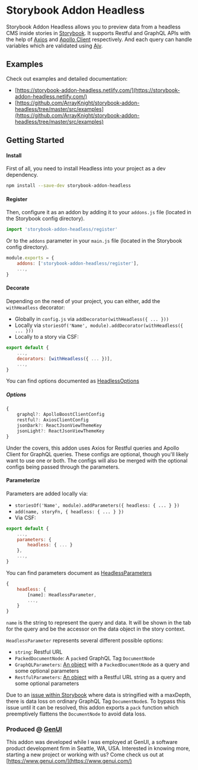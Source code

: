 # Storybook Addon Headless

Storybook Addon Headless allows you to preview data from a headless CMS inside stories in [Storybook](https://storybook.js.org/). It supports Restful and GraphQL APIs with the help of [Axios](https://github.com/axios/axios) and [Apollo Client](https://github.com/apollographql/apollo-client) respectively. And each query can handle variables which are validated using [Ajv](https://github.com/epoberezkin/ajv).

## Examples

Check out examples and detailed documentation:

-   [https://storybook-addon-headless.netlify.com/](https://storybook-addon-headless.netlify.com/)
-   [https://github.com/ArrayKnight/storybook-addon-headless/tree/master/src/examples](https://github.com/ArrayKnight/storybook-addon-headless/tree/master/src/examples)

## Getting Started

#### Install

First of all, you need to install Headless into your project as a dev dependency.

```sh
npm install --save-dev storybook-addon-headless
```

#### Register

Then, configure it as an addon by adding it to your `addons.js` file (located in the Storybook config directory).

```js
import 'storybook-addon-headless/register'
```

Or to the `addons` parameter in your `main.js` file (located in the Storybook config directory).

```js
module.exports = {
    addons: ['storybook-addon-headless/register'],
    ...,
}
```

#### Decorate

Depending on the need of your project, you can either, add the `withHeadless` decorator:

-   Globally in `config.js` via `addDecorator(withHeadless({ ... }))`
-   Locally via `storiesOf('Name', module).addDecorator(withHeadless({ ... }))`
-   Locally to a story via CSF:

```js
export default {
    ...,
    decorators: [withHeadless({ ... })],
    ...,
}
```

You can find options documented as [HeadlessOptions](https://github.com/ArrayKnight/storybook-addon-headless/blob/master/src/types.ts#L18)

##### Options

```js
{
    graphql?: ApolloBoostClientConfig
    restful?: AxiosClientConfig
    jsonDark?: ReactJsonViewThemeKey
    jsonLight?: ReactJsonViewThemeKey
}
```

Under the covers, this addon uses Axios for Restful queries and Apollo Client for GraphQL queries. These configs are optional, though you'll likely want to use one or both. The configs will also be merged with the optional configs being passed through the parameters.

#### Parameterize

Parameters are added locally via:

-   `storiesOf('Name', module).addParameters({ headless: { ... } })`
-   `add(name, storyFn, { headless: { ... } })`
-   Via CSF:

```js
export default {
    ...,
    parameters: {
        headless: { ... }
    },
    ...,
}
```

You can find parameters document as [HeadlessParameters](https://github.com/ArrayKnight/storybook-addon-headless/blob/master/src/types.ts#L27)

```js
{
    headless: {
        [name]: HeadlessParameter,
        ...,
    }
}
```

`name` is the string to represent the query and data. It will be shown in the tab for the query and be the accessor on the data object in the story context.

`HeadlessParameter` represents several different possible options:

-   `string`: Restful URL
-   `PackedDocumentNode`: A `pack`ed GraphQL Tag `DocumentNode`
-   `GraphQLParameters`: [An object](https://github.com/ArrayKnight/storybook-addon-headless/blob/master/src/types.ts#L63) with a `PackedDocumentNode` as a query and some optional parameters
-   `RestfulParameters`: [An object](https://github.com/ArrayKnight/storybook-addon-headless/blob/master/src/types.ts#L68) with a Restful URL string as a query and some optional parameters

Due to an [issue within Storybook](https://github.com/storybookjs/storybook/issues/9534) where data is stringified with a maxDepth, there is data loss on ordinary GraphQL Tag `DocumentNode`s. To bypass this issue until it can be resolved, this addon exports a `pack` function which preemptively flattens the `DocumentNode` to avoid data loss.

### Produced @ [GenUI](https://www.genui.com/)

This addon was developed while I was employed at GenUI, a software product development firm in Seattle, WA, USA. Interested in knowing more, starting a new project or working with us? Come check us out at [https://www.genui.com/](https://www.genui.com/)
